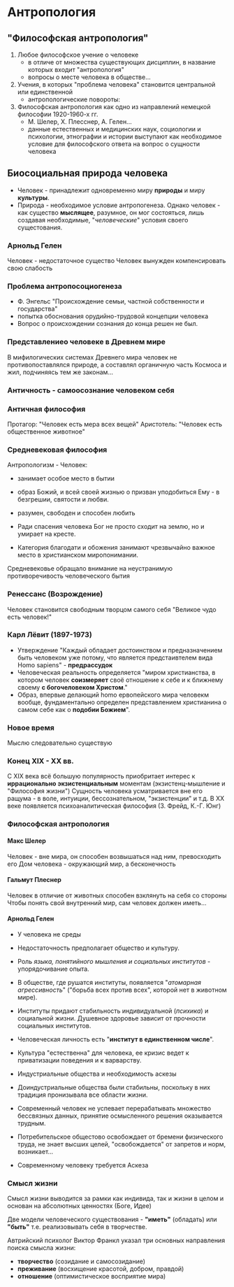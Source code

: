 # Антропология
## "Философская антропология"
1) Любое философское учение о человеке
	- в отличе от множества существующих дисциплин, в название которых входит "антропология"
	- вопросы о месте человека в обществе...
2) Учения, в которых "проблема человека" становится центральной или единственной
	- антропологические повороты:
3) Философская антропология как одно из направлений немецкой философии 1920-1960-х гг.
	- М. Шелер, Х. Плесснер, А. Гелен...
	- данные естественных и медицинских наук, социологии и психологии, этнографии и истории выступают как необходимое условие для философского ответа на вопрос о сущности человека
## Биосоциальная природа человека
- Человек - принадлежит одновременно миру **природы** и миру **культуры**.
- Природа - необходимое условие антропогенеза. 
Однако человек - как существо **мыслящее**, разумное, он мог состояться, лишь создавая необходимые, "*человеческие*" условия своего сущестования.

### Арнольд Гелен
Человек - недостаточное существо
Человек вынужден компенсировать свою слабость

### Проблема антропосоциогенеза
- Ф. Энгельс "Происхождение семьи, частной собственности и государства"
- попытка обоснования орудийно-трудовой концепции человека
- Вопрос о происхождении сознания до конца решен не был.

### Представлениео человеке в Древнем мире
В мифилогических системах Древнего мира человек не противопоставлялся природе, а составлял органичную часть Космоса и жил, подчиняясь тем же законам...

### Античность - самоосознание человеком себя
### Античная философия
Протагор: "Человек есть мера всех вещей"
Аристотель: "Человек есть общественное животное"

### Средневековая философия
Антропологизм - Человек:
- занимает особое место в бытии
- образ Божий, и всей своей жизнью о призван уподобиться Ему - в безгрешии, святости и любви.
- разумен, свободен и способен любить

- Ради спасения человека Бог не просто сходит на землю, но и умирает на кресте.
- Категория благодати и обожения занимают чрезвычайно важное место в христианском миропонимании.

Средневековье обращало внимание на неустранимую противоречивость человеческого бытия

### Ренессанс (Возрождение)
Человек становится свободным творцом самого себя
"Великое чудо есть человек!"
### Карл Лёвит (1897-1973)
- Утверждение "Каждый обладает достоинством и предназначением быть человеком уже потому, что является предстаивтелем вида Homo sapiens" - **предрассудок**
- Человеческая реальность определяется "миром христианства, в котором человек **соизмеряет** своё отношение к себе и к ближнему своему **с богочеловеком Христом**."
- Образ, впервые делающий homo ервопейского мира человекм вообще, фундаментально определен представлением христианина о самом себе как о **подобии Божием**".

### Новое время
Мыслю следовательно существую
### Конец XIX - XX вв.
С XIX века всё большую популярность приобритает интерес к **иррационально экзистенциальным** моментам (экзистенц-мышление и "Философия жизни")
Сущность человека усматривается вне его ращума - в воле, интуиции, бессознательном, "экзистенции" и т.д.
В XX веке появляется психоаналитическая философия (З. Фрейд, К.-Г. Юнг)
### Философская антропология
#### Макс Шелер
Человек - вне мира, он способен возвышаться над ним, превосходить его
Дом человека - окружающий мир, а бесконечность
#### Гальмут Плеснер
Человек в отличие от животных способен взклянуть на себя со стороны
Чтобы понять свой внутренний мир, сам человек должен иметь...
#### Арнольд Гелен
- У человека не среды
- Недостаточность предполагает общество и культуру.
- Роль *языка, понятийного мышления и социальных институтов* - упорядочивание опыта.
- В обществе, где рушатся институты, появляется "*атомарная агрессивность*" ("борьба всех против всех", которой нет в животном мире).
- Институты придают стабильность индивидуальной (*психика*) и социальной жизни. Душевное здоровье зависит от прочности социальных институтов.
- Человеческая личность есть "**институт в единственном числе**".
- Культура "естественна" для человека, ее кризис ведет к приватизации поведения и к варварству.

- Индустриальные общества и необходимость аскезы
- Доиндустриальные общества были стабильны, поскольку в них традиция пронизывала все области жизни.
- Современный человек не успевает перерабатывать множество бессвязных данных, принятие осмысленного решения оказывается трудным.
- Потребительское общестово освобождает от бремени физического труда, не знает высших целей, "освобождается" от запретов и норм, возникает...

- Современному человеку требуется Аскеза
### Смысл жизни
Смысл жизни выводится за рамки как индивида, так и жизни в целом и основан на абсолютных ценностях (Боге, Идее)

Две модели человеческого существования - **"иметь"** (обладать) или **"быть"** т.е. реализовывать себя в творчестве.

Автрийский психолог Виктор Франкл указал три основных направления поиска смысла жизни:
- **творчество** (созидание и самосозидание)
- **преживание** (восхищение красотой, добром, правдой)
- **отношение** (оптимистическое восприятие мира)